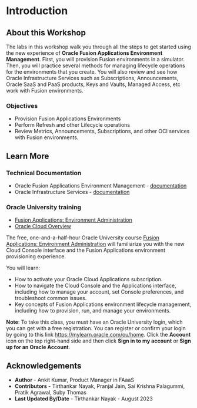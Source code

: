 # Introduction

## About this Workshop

The labs in this workshop walk you through all the steps to get started using the new experience of **Oracle Fusion Applications Environment Management**. First, you will provision Fusion environments in a simulator. Then, you will practice several methods for managing lifecycle operations for the environments that you create. You will also review and see how Oracle Infrastructure Services such as Subscriptions, Announcements, Oracle SaaS and PaaS products, Keys and Vaults, Managed Access, etc work with Fusion environments.

### Objectives
* Provision Fusion Applications Environments
* Perform Refresh and other Lifecycle operations
* Review Metrics, Announcements, Subscriptions, and other OCI services with Fusion environments.

## Learn More

### Technical Documentation
- Oracle Fusion Applications Environment Management - [documentation](https://docs.oracle.com/en-us/iaas/Content/fusion-applications/home.htm)
- Oracle Infrastructure Services - [documentation](https://docs.oracle.com/en-us/iaas/Content/services.htm)

### Oracle University training
- [Fusion Applications: Environment Administration](https://mylearn.oracle.com/ou/course/fusion-applications-environment-administration/109554/)
- [Oracle Cloud Overview](https://mylearn.oracle.com/ou/learning-path/oracle-cloud-overview/115954)

The free, one-and-a-half-hour Oracle University course [Fusion Applications: Environment Administration](https://mylearn.oracle.com/ou/course/fusion-applications-environment-administration/109554/) will familiarize you with the new Cloud Console interface and the Fusion Applications environment provisioning experience.

You will learn:
- How to activate your Oracle Cloud Applications subscription.
- How to navigate the Cloud Console and the Applications interface, including how to manage your account, set Console preferences, and troubleshoot common issues.
- Key concepts of Fusion Applications environment lifecycle management, including how to provision, run, and manage your environments.

**Note**: To take this class, you must have an Oracle University login, which you can get with a free registration. You can register or confirm your login by going to this link https://mylearn.oracle.com/ou/home. Click the **Account** icon on the top right-hand side and then click **Sign in to my account** or **Sign up for an Oracle Account**.

## Acknowledgements
* **Author** - Ankit Kumar, Product Manager in FAaaS
* **Contributors** -  Tirthankar Nayak, Pranjal Jain, Sai Krishna Palagummi, Pratik Agrawal, Suby Thomas
* **Last Updated By/Date** - Tirthankar Nayak - August 2023